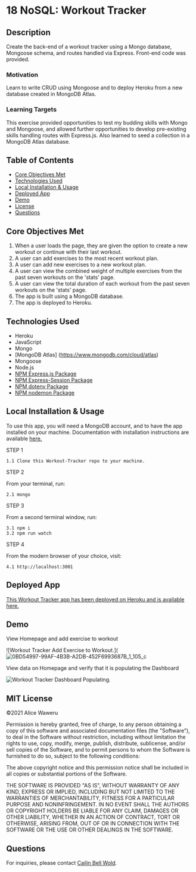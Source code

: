 # 18 NoSQL: Workout Tracker


## Description 

Create the back-end of a workout tracker using a Mongo database, Mongoose schema, and routes handled via Express. Front-end code was provided.

### Motivation

Learn to write CRUD using Mongoose and to deploy Heroku from a new database created in MongoDB Atlas. 

### Learning Targets
This exercise provided opportunities to test my budding skills with Mongo and Mongoose, and allowed further opportunities to develop pre-existing skills handling routes with Express.js. Also learned to seed a collection in a MongoDB Atlas database.

## Table of Contents
- [Core Objectives Met](#Core)
- [Technologies Used](#Technologies)
- [Local Installation & Usage](#Local)
- [Deployed App](#Deployed)
- [Demo](#Demo)
- [License](#MIT)
- [Questions](#Questions)

## Core Objectives Met

1. When a user loads the page, they are given the option to create a new workout or continue with their last workout.
2. A user can add exercises to the most recent workout plan. 
3. A user can add new exercises to a new workout plan.
4. A user can view the combined weight of multiple exercises from the past seven workouts on the 'stats' page.
5. A user can view the total duration of each workout from the past seven workouts on the 'stats' page.
6. The app is built using a MongoDB database.
7. The app is deployed to Heroku.

## Technologies Used 
- Heroku
- JavaScript
- Mongo
- [MongoDB Atlas] (https://www.mongodb.com/cloud/atlas)
- Mongoose
- Node.js
- [NPM Express.js Package](https://www.npmjs.com/package/express)
- [NPM Express-Session Package](https://www.npmjs.com/package/express-session)
- [NPM dotenv Package](https://www.npmjs.com/package/dotenv)
- [NPM nodemon Package](https://www.npmjs.com/package/nodemon)

## Local Installation & Usage

To use this app, you will need a MongoDB account, and to have the app installed on your machine. Documentation with installation instructions are available [here.](https://docs.mongodb.com/manual/installation/) 

STEP 1

    1.1 Clone this Workout-Tracker repo to your machine.

STEP 2

From your terminal, run:

    2.1 mongo

STEP 3

From a second terminal window, run:

    3.1 npm i
    3.2 npm run watch

STEP 4

From the modern browser of your choice, visit:

    4.1 http://localhost:3001

## Deployed App

[This Workout Tracker app has been deployed on Heroku and is available here.](https://guarded-garden-72217.herokuapp.com/)

## Demo 


View Homepage and add exercise to workout

![Workout Tracker Add Exercise to Workout.](![0BD54997-99AF-4B3B-A2DB-452F6993687B_1_105_c](https://user-images.githubusercontent.com/80792502/129463924-15d88bc8-1415-41a3-979b-8fb83744976a.jpe)

View data on Homepage and verify that it is populating the Dashboard

![Workout Tracker Dashboard Populating.]( ![256B6C93-F9B8-4CD3-9591-0594AA70C34C_1_105_c](https://user-images.githubusercontent.com/80792502/129464675-db3a9578-4195-42ce-afa3-d60415b772ab.jpeg)
)

## MIT License

&copy;2021 Alice Waweru

Permission is hereby granted, free of charge, to any person obtaining a copy
of this software and associated documentation files (the "Software"), to deal
in the Software without restriction, including without limitation the rights
to use, copy, modify, merge, publish, distribute, sublicense, and/or sell
copies of the Software, and to permit persons to whom the Software is
furnished to do so, subject to the following conditions:

The above copyright notice and this permission notice shall be included in all
copies or substantial portions of the Software.

THE SOFTWARE IS PROVIDED "AS IS", WITHOUT WARRANTY OF ANY KIND, EXPRESS OR
IMPLIED, INCLUDING BUT NOT LIMITED TO THE WARRANTIES OF MERCHANTABILITY,
FITNESS FOR A PARTICULAR PURPOSE AND NONINFRINGEMENT. IN NO EVENT SHALL THE
AUTHORS OR COPYRIGHT HOLDERS BE LIABLE FOR ANY CLAIM, DAMAGES OR OTHER
LIABILITY, WHETHER IN AN ACTION OF CONTRACT, TORT OR OTHERWISE, ARISING FROM,
OUT OF OR IN CONNECTION WITH THE SOFTWARE OR THE USE OR OTHER DEALINGS IN THE
SOFTWARE.

## Questions
For inquiries, please contact [Cailin Bell Wold](https://github.com/alicewaweru28).
